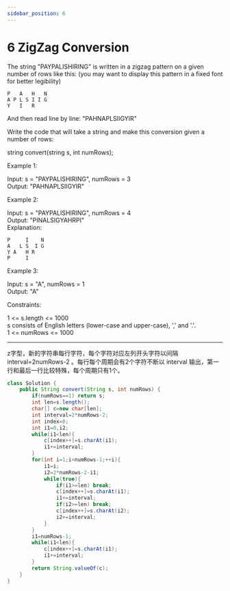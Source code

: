 ```yaml
---
sidebar_position: 6
---
```


# 6 ZigZag Conversion

The string "PAYPALISHIRING" is written in a zigzag pattern on a given number of rows like this: (you may want to display this pattern in a fixed font for better legibility)
~~~
P   A   H   N
A P L S I I G
Y   I   R
~~~
And then read line by line: "PAHNAPLSIIGYIR"

Write the code that will take a string and make this conversion given a number of rows:

string convert(string s, int numRows);
 

Example 1:

Input: s = "PAYPALISHIRING", numRows = 3  
Output: "PAHNAPLSIIGYIR"

Example 2:

Input: s = "PAYPALISHIRING", numRows = 4  
Output: "PINALSIGYAHRPI"  
Explanation:
~~~
P     I    N
A   L S  I G
Y A   H R
P     I
~~~

Example 3:

Input: s = "A", numRows = 1  
Output: "A"
 

Constraints:

1 <= s.length <= 1000  
s consists of English letters (lower-case and upper-case), ',' and '.'.  
1 <= numRows <= 1000

---

z字型，新的字符串每行字符，每个字符对应左列开头字符以间隔 interval=2numRows-2 。每行每个周期会有2个字符不断以 interval 输出，第一行和最后一行比较特殊，每个周期只有1个。

~~~java
class Solution {
    public String convert(String s, int numRows) {
        if(numRows==1) return s;
        int len=s.length();
        char[] c=new char[len];
        int interval=2*numRows-2;
        int index=0;
        int i1=0,i2;
        while(i1<len){
            c[index++]=s.charAt(i1);
            i1+=interval;
        }
        for(int i=1;i<numRows-1;++i){
            i1=i;
            i2=2*numRows-2-i1;
            while(true){
                if(i1>=len) break;
                c[index++]=s.charAt(i1);
                i1+=interval;
                if(i2>=len) break;
                c[index++]=s.charAt(i2);
                i2+=interval;
            }
        }
        i1=numRows-1;
        while(i1<len){
            c[index++]=s.charAt(i1);
            i1+=interval;
        }
        return String.valueOf(c);
    }
}
~~~